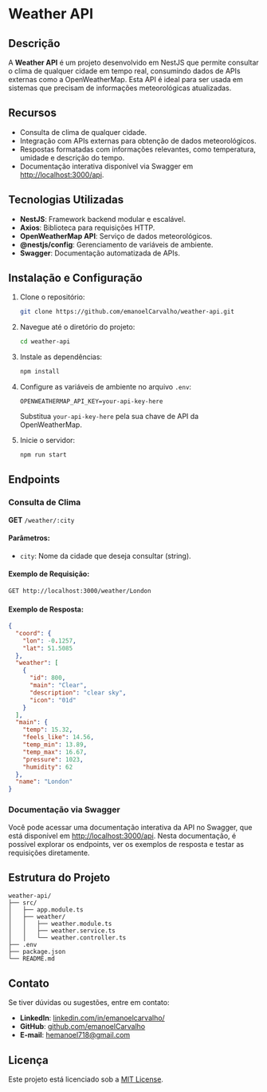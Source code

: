 # Weather API

## Descrição
A **Weather API** é um projeto desenvolvido em NestJS que permite consultar o clima de qualquer cidade em tempo real, consumindo dados de APIs externas como a OpenWeatherMap. Esta API é ideal para ser usada em sistemas que precisam de informações meteorológicas atualizadas.

## Recursos
- Consulta de clima de qualquer cidade.
- Integração com APIs externas para obtenção de dados meteorológicos.
- Respostas formatadas com informações relevantes, como temperatura, umidade e descrição do tempo.
- Documentação interativa disponível via Swagger em [http://localhost:3000/api](http://localhost:3000/api).

## Tecnologias Utilizadas
- **NestJS**: Framework backend modular e escalável.
- **Axios**: Biblioteca para requisições HTTP.
- **OpenWeatherMap API**: Serviço de dados meteorológicos.
- **@nestjs/config**: Gerenciamento de variáveis de ambiente.
- **Swagger**: Documentação automatizada de APIs.

## Instalação e Configuração
1. Clone o repositório:
   ```bash
   git clone https://github.com/emanoelCarvalho/weather-api.git
   ```
2. Navegue até o diretório do projeto:
   ```bash
   cd weather-api
   ```
3. Instale as dependências:
   ```bash
   npm install
   ```
4. Configure as variáveis de ambiente no arquivo `.env`:
   ```env
   OPENWEATHERMAP_API_KEY=your-api-key-here
   ```
   Substitua `your-api-key-here` pela sua chave de API da OpenWeatherMap.

5. Inicie o servidor:
   ```bash
   npm run start
   ```

## Endpoints
### Consulta de Clima
**GET** `/weather/:city`

#### Parâmetros:
- `city`: Nome da cidade que deseja consultar (string).

#### Exemplo de Requisição:
```bash
GET http://localhost:3000/weather/London
```

#### Exemplo de Resposta:
```json
{
  "coord": {
    "lon": -0.1257,
    "lat": 51.5085
  },
  "weather": [
    {
      "id": 800,
      "main": "Clear",
      "description": "clear sky",
      "icon": "01d"
    }
  ],
  "main": {
    "temp": 15.32,
    "feels_like": 14.56,
    "temp_min": 13.89,
    "temp_max": 16.67,
    "pressure": 1023,
    "humidity": 62
  },
  "name": "London"
}
```

### Documentação via Swagger
Você pode acessar uma documentação interativa da API no Swagger, que está disponível em [http://localhost:3000/api](http://localhost:3000/api). Nesta documentação, é possível explorar os endpoints, ver os exemplos de resposta e testar as requisições diretamente.

## Estrutura do Projeto
```
weather-api/
├── src/
│   ├── app.module.ts
│   ├── weather/
│   │   ├── weather.module.ts
│   │   ├── weather.service.ts
│   │   └── weather.controller.ts
├── .env
├── package.json
└── README.md
```

## Contato
Se tiver dúvidas ou sugestões, entre em contato:
- **LinkedIn**: [linkedin.com/in/emanoelcarvalho/](https://www.linkedin.com/in/emanoelcarvalho/)
- **GitHub**: [github.com/emanoelCarvalho](https://github.com/emanoelCarvalho)
- **E-mail**: hemanoel718@gmail.com

## Licença
Este projeto está licenciado sob a [MIT License](LICENSE).

